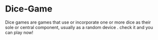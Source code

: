 # Dice-Game
Dice games are games that use or incorporate one or more dice as their sole or central component, usually as a random device . check it  and you can play now!
